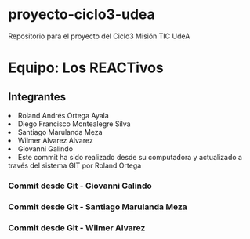 # proyecto-ciclo3-udea
Repositorio para el proyecto del Ciclo3 Misión TIC UdeA


<h1>Equipo: Los REACTivos</h1>

<h2>Integrantes</h2>

<li>Roland Andrés Ortega Ayala</li>
<li>Diego Francisco Montealegre Silva</li>
<li>Santiago Marulanda Meza</li>
<li>Wilmer Alvarez Alvarez</li>
<li>Giovanni Galindo</li>

<li>Este commit ha sido realizado desde su computadora y actualizado a través del sistema GIT por Roland Ortega</li>

<h3> Commit desde Git - Giovanni Galindo </h3>
<h3> Commit desde Git - Santiago Marulanda Meza</h3>
<h3> Commit desde Git - Wilmer Alvarez </h3>

